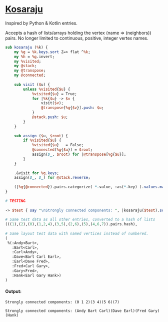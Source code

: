 [1]: https://rosettacode.org/wiki/Kosaraju

# [Kosaraju][1]

Inspired by Python &amp; Kotlin entries.



Accepts a hash of lists/arrays holding the vertex (name =&gt; (neighbors)) pairs. No longer limited to continuous, positive, integer vertex names.

```perl
sub kosaraju (%k) {
    my %g = %k.keys.sort Z=> flat ^%k;
    my %h = %g.invert;
    my %visited;
    my @stack;
    my @transpose;
    my @connected;
 
    sub visit ($u) {
        unless %visited{$u} {
            %visited{$u} = True;
            for |%k{$u} -> $v {
                visit($v);
                @transpose[%g{$v}].push: $u;
            }
            @stack.push: $u;
        }
    }
 
    sub assign ($u, $root) {
        if %visited{$u} {
            %visited{$u}   = False;
            @connected[%g{$u}] = $root;
            assign($_, $root) for |@transpose[%g{$u}];
        }
    }
 
    .&visit for %g.keys;
    assign($_, $_) for @stack.reverse;
 
    (|%g{@connected}).pairs.categorize( *.value, :as(*.key) ).values.map: { %h{|$_} };
}
 
# TESTING
 
-> $test { say "\nStrongly connected components: ", |kosaraju($test).sort } for
 
# Same test data as all other entries, converted to a hash of lists
(((1),(2),(0),(1,2,4),(3,5),(2,6),(5),(4,6,7)).pairs.hash),
 
# Same layout test data with named vertices instead of numbered.
(
 %(:Andy<Bart>,
   :Bart<Carl>,
   :Carl<Andy>,
   :Dave<Bart Carl Earl>,
   :Earl<Dave Fred>,
   :Fred<Carl Gary>,
   :Gary<Fred>,
   :Hank<Earl Gary Hank>)
)
```

#### Output:
```
Strongly connected components: (0 1 2)(3 4)(5 6)(7)

Strongly connected components: (Andy Bart Carl)(Dave Earl)(Fred Gary)(Hank)
```